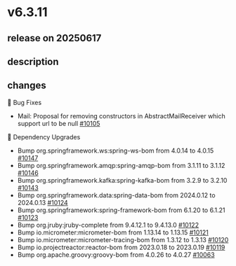 # v6.3.11

## release on 20250617
## description
## changes
🐞 Bug Fixes

* Mail: Proposal for removing constructors in AbstractMailReceiver which support url to be null <a href="https://github.com/spring-projects/spring-integration/issues/10105" data-hovercard-type="issue" data-hovercard-url="/spring-projects/spring-integration/issues/10105/hovercard">#10105</a>

🔨 Dependency Upgrades

* Bump org.springframework.ws:spring-ws-bom from 4.0.14 to 4.0.15 <a href="https://github.com/spring-projects/spring-integration/pull/10147" data-hovercard-type="pull_request" data-hovercard-url="/spring-projects/spring-integration/pull/10147/hovercard">#10147</a>
* Bump org.springframework.amqp:spring-amqp-bom from 3.1.11 to 3.1.12 <a href="https://github.com/spring-projects/spring-integration/pull/10146" data-hovercard-type="pull_request" data-hovercard-url="/spring-projects/spring-integration/pull/10146/hovercard">#10146</a>
* Bump org.springframework.kafka:spring-kafka-bom from 3.2.9 to 3.2.10 <a href="https://github.com/spring-projects/spring-integration/pull/10143" data-hovercard-type="pull_request" data-hovercard-url="/spring-projects/spring-integration/pull/10143/hovercard">#10143</a>
* Bump org.springframework.data:spring-data-bom from 2024.0.12 to 2024.0.13 <a href="https://github.com/spring-projects/spring-integration/pull/10124" data-hovercard-type="pull_request" data-hovercard-url="/spring-projects/spring-integration/pull/10124/hovercard">#10124</a>
* Bump org.springframework:spring-framework-bom from 6.1.20 to 6.1.21 <a href="https://github.com/spring-projects/spring-integration/pull/10123" data-hovercard-type="pull_request" data-hovercard-url="/spring-projects/spring-integration/pull/10123/hovercard">#10123</a>
* Bump org.jruby:jruby-complete from 9.4.12.1 to 9.4.13.0 <a href="https://github.com/spring-projects/spring-integration/pull/10122" data-hovercard-type="pull_request" data-hovercard-url="/spring-projects/spring-integration/pull/10122/hovercard">#10122</a>
* Bump io.micrometer:micrometer-bom from 1.13.14 to 1.13.15 <a href="https://github.com/spring-projects/spring-integration/pull/10121" data-hovercard-type="pull_request" data-hovercard-url="/spring-projects/spring-integration/pull/10121/hovercard">#10121</a>
* Bump io.micrometer:micrometer-tracing-bom from 1.3.12 to 1.3.13 <a href="https://github.com/spring-projects/spring-integration/pull/10120" data-hovercard-type="pull_request" data-hovercard-url="/spring-projects/spring-integration/pull/10120/hovercard">#10120</a>
* Bump io.projectreactor:reactor-bom from 2023.0.18 to 2023.0.19 <a href="https://github.com/spring-projects/spring-integration/pull/10119" data-hovercard-type="pull_request" data-hovercard-url="/spring-projects/spring-integration/pull/10119/hovercard">#10119</a>
* Bump org.apache.groovy:groovy-bom from 4.0.26 to 4.0.27 <a href="https://github.com/spring-projects/spring-integration/pull/10063" data-hovercard-type="pull_request" data-hovercard-url="/spring-projects/spring-integration/pull/10063/hovercard">#10063</a>

